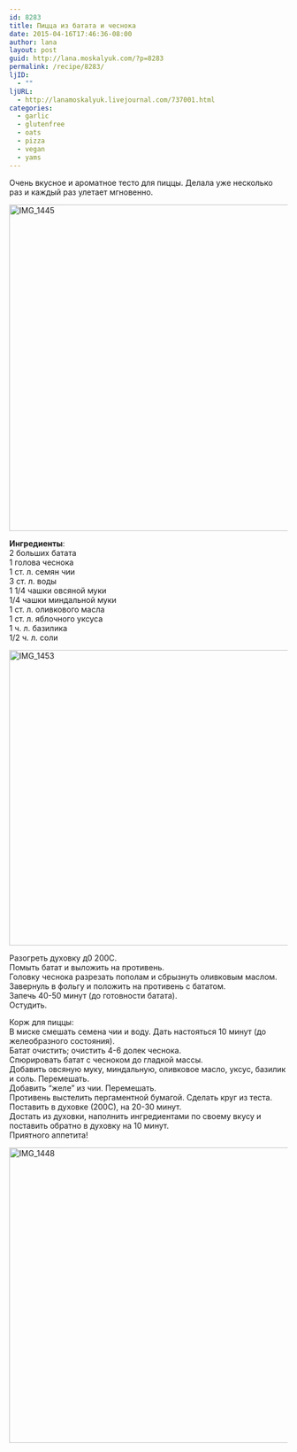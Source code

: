 ```yaml
---
id: 8283
title: Пицца из батата и чеснока
date: 2015-04-16T17:46:36-08:00
author: lana
layout: post
guid: http://lana.moskalyuk.com/?p=8283
permalink: /recipe/8283/
ljID:
  - ""
ljURL:
  - http://lanamoskalyuk.livejournal.com/737001.html
categories:
  - garlic
  - glutenfree
  - oats
  - pizza
  - vegan
  - yams
---
```

Очень вкусное и ароматное тесто для пиццы. Делала уже несколько раз и каждый раз улетает мгновенно.

<img loading="lazy" src="https://farm8.staticflickr.com/7600/17170919452_cb4eff6640_c.jpg" alt="IMG_1445" width="800" height="590" /> 

**Ингредиенты**:  
2 больших батата  
1 голова чеснока  
1 ст. л. семян чии  
3 ст. л. воды  
1 1/4 чашки овсяной муки  
1/4 чашки миндальной муки  
1 ст. л. оливкового масла  
1 ст. л. яблочного уксуса  
1 ч. л. базилика  
1/2 ч. л. соли

<img loading="lazy" src="https://farm9.staticflickr.com/8763/17146635006_9c4d8e144e_c.jpg" alt="IMG_1453" width="800" height="534" /> 

Разогреть духовку д0 200С.  
Помыть батат и выложить на противень.  
Головку чеснока разрезать пополам и сбрызнуть оливковым маслом.  
Завернуль в фольгу и положить на противень с бататом.  
Запечь 40-50 минут (до готовности батата).  
Остудить.

Корж для пиццы:  
В миске смешать семена чии и воду. Дать настояться 10 минут (до желеобразного состояния).  
Батат очистить; очистить 4-6 долек чеснока.  
Спюрировать батат с чесноком до гладкой массы.  
Добавить овсяную муку, миндальную, оливковое масло, уксус, базилик и соль. Перемешать.  
Добавить &#8220;желе&#8221; из чии. Перемешать.  
Противень выстелить пергаментной бумагой. Сделать круг из теста.  
Поставить в духовке (200С), на 20-30 минут.  
Достать из духовки, наполнить ингредиентами по своему вкусу и поставить обратно в духовку на 10 минут.  
Приятного аппетита!

<img loading="lazy" src="https://farm8.staticflickr.com/7655/16965155827_0ff9a8ebd5_c.jpg" alt="IMG_1448" width="800" height="534" />